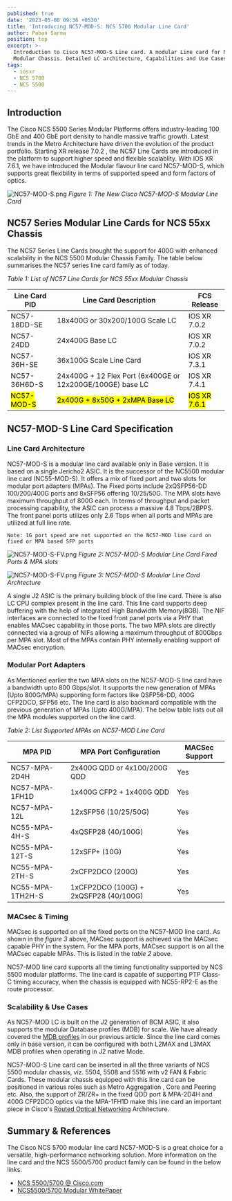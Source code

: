 ```yaml
---
published: true
date: '2023-05-08 09:36 +0530'
title: 'Introducing NC57-MOD-S: NCS 5700 Modular Line Card'
author: Paban Sarma
position: top
excerpt: >-
  Introduction to Cisco NC57-MOD-S Line card. A modular Line card for NCS 5500
  Modular Chassis. Detailed LC architecture, Capabilities and Use Cases.
tags:
  - iosxr
  - NCS 5700
  - NCS 5500
---
```

## Introduction

The Cisco NCS 5500 Series Modular Platforms offers industry-leading 100 GbE and 400 GbE port density to handle massive traffic growth. Latest trends in the Metro Architecture have driven the evolution of the product portfolio. Starting XR release 7.0.2 , the NC57 Line Cards are introduced in the platform to support higher speed and flexible scalablity. With IOS XR 7.6.1, we have introduced the Modular flavour line card NC57-MOD-S, which supports  great flexibility in terms of supported speed and form factors of optics.

![NC57-MOD-S.png]({{site.baseurl}}/images/NC57-MOD-S.png)
_Figure 1: The New Cisco NC57-MOD-S Modular Line Card_


## NC57 Series  Modular Line Cards for NCS 55xx Chassis
The NC57 Series Line Cards brought the support for 400G with enhanced scalability in the NCS 5500 Modular Chassis Family. The table below summarises the NC57 series line card family as of today.


_Table 1: List of NC57 Line Cards for NCS 55xx Modular Chassis_

| Line Card PID | Line Card Description | FCS Release |
|---------------|-----------------------|-------------|
| NC57-18DD-SE |18x400G or 30x200/100G Scale LC| IOS XR 7.0.2|
|NC57-24DD | 24x400G Base LC | IOS XR 7.0.2 |
| NC57-36H-SE |36x100G Scale Line Card |IOS XR 7.3.1|
| NC57-36H6D-S | 24x400G + 12 Flex Port (6x400GE or 12x200GE/100GE) base LC| IOS XR 7.4.1 |
|<mark>NC57-MOD-S</mark>| <mark>2x400G + 8x50G + 2xMPA Base LC </mark> |<mark>IOS XR 7.6.1</mark>| 


## NC57-MOD-S Line Card Specification


### Line Card Architecture

NC57-MOD-S is a modular line card available only in Base version. It is based on a single Jericho2 ASIC. It is the successor of the NC5500 modular line card (NC55-MOD-S). It offers a mix of fixed port and two slots for modular port adapters (MPAs). The Fixed ports include 2xQSFP56-DD 100/200/400G ports and 8xSFP56 offering 10/25/50G. The MPA slots have  maximum throughput of 800G each. In terms of throughput and packet processing capability, the ASIC can process a massive 4.8 Tbps/2BPPS. The front panel ports utilizes only 2.6 Tbps when all ports and MPAs are utilized at full line rate.

`Note: 1G port speed are not supported on the NC57-MOD line card on fixed or MPA based SFP ports`

![NC57-MOD-S-FV.png]({{site.baseurl}}/images/NC57-MOD-S-FV.png)
_Figure 2: NC57-MOD-S Modular Line Card Fixed Ports & MPA slots_



![NC57-MOD-S-FV.png]({{site.baseurl}}/images/NC57-MOD-S-Arch.png)
_Figure 3: NC57-MOD-S Modular Line Card Archtecture_

A single J2 ASIC is the primary building block of the line card. There is also LC CPU complex present in the line card. This line card supports deep buffering with the help of integrated High Bandwidth Memory(8GB). The NIF interfaces are connected to the fixed front panel ports via a PHY that enables MACsec capability in those ports. The two MPA slots are directly connected via a group of NIFs allowing a maximum throughput of 800Gbps per MPA slot. Most of the MPAs contain PHY internally enabling support of MACsec encryption.



### Modular Port Adapters
As Mentioned earlier the two MPA slots on the NC57-MOD-S line card have a bandwidth upto 800 Gbps/slot. It supports the new generation of MPAs (Upto 800G/MPA) supporting form factors like QSFP56-DD, 400G CFP2DCO, SFP56 etc. The line card is also backward  compatible with the previous generation of MPAs (Upto 400G/MPA). The below table lists out all the MPA modules supported on the line card.

_Table 2: List Supported MPAs on NC57-MOD Line Card_

| MPA PID | MPA Port Configuration | MACSec Support|
|---------|------------------------|---------------|
|NC57-MPA-2D4H| 2x400G QDD or 4x100/200G QDD| Yes|
|NC57-MPA-1FH1D| 1x400G CFP2 + 1x400G QDD | Yes|
|NC57-MPA-12L | 12xSFP56 (10/25/50G) | Yes |
|NC55-MPA-4H-S| 4xQSFP28 (40/100G)| Yes|
| NC55-MPA-12T-S | 12xSFP+ (10G)|Yes|
|NC55-MPA-2TH-S | 2xCFP2DCO (200G)| Yes |
|NC55-MPA-1TH2H-S | 1xCFP2DCO (100G) + 2xQSFP28 (40/100G) | Yes|


### MACsec & Timing

MACsec is supported on all the fixed ports on the NC57-MOD line card. As shown in the _figure 3_ above, MACsec support is achieved via the MACsec capable PHY in the system. For the MPA ports, MACsec support is on all the MACsec capable MPAs. This is listed in the _table 2_ above.

NC57-MOD line card supports all the timing functionality supported by NCS 5500 modular platforms. The line card is capable of supporting PTP Class-C timing accuracy, when the chassis is equipped with NC55-RP2-E as the route processor.


### Scalability & Use Cases

As NC57-MOD LC is built on the J2 generation of BCM ASIC, it also supports the modular Database profiles (MDB) for scale. We have already covered the  [MDB profiles](https://xrdocs.io/ncs5500/tutorials/mdb-ncs5700/) in our previous article. Since the line card comes only in base version, it can be configured with both L2MAX and L3MAX MDB profiles when operating in J2 native Mode.

NC57-MOD-S Line card can be inserted in all the three variants of NCS 5500 modular chassis, viz. 5504, 5508 and 5516 with v2 FAN & Fabric Cards. These modular chassis equipped with this line card can be positioned in various roles such as Metro Aggregation , Core and Peering etc. Also, the support of ZR/ZR+ in the fixed QDD port & MPA-2D4H and 400G CFP2DCO optics via the MPA-1FH1D make this line card an important piece in Cisco's [Routed Optical Networking](https://www.cisco.com/c/en/us/solutions/service-provider/routed-optical-networking/index.html) Architecture.


## Summary & References
The Cisco NCS 5700 modular line card NC57-MOD-S is a great choice for a versatile, high-performance networking solution. More information on the line card and the NCS 5500/5700 product family can be found in the below links. 


- [NCS 5500/5700 @ Cisco.com](https://www.cisco.com/c/en/us/products/routers/network-convergence-system-5500-series/index.html)
- [NCS5500/5700 Modular WhitePaper](https://www.cisco.com/c/en/us/products/collateral/routers/network-convergence-system-5500-series/network-convergence-sys-wp.html)
